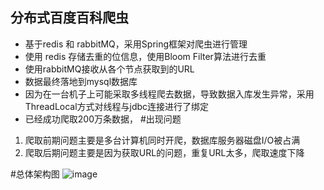 分布式百度百科爬虫
---
* 基于redis 和 rabbitMQ，采用Spring框架对爬虫进行管理
* 使用 redis 存储去重的位信息，使用Bloom Filter算法进行去重
* 使用rabbitMQ接收从各个节点获取到的URL
* 数据最终落地到mysql数据库
* 因为在一台机子上可能采取多线程爬去数据，导致数据入库发生异常，采用ThreadLocal方式对线程与jdbc连接进行了绑定
* 已经成功爬取200万条数据，
#出现问题
1. 爬取前期问题主要是多台计算机同时开爬，数据库服务器磁盘I/O被占满
2. 爬取后期问题主要是因为获取URL的问题，重复URL太多，爬取速度下降

#总体架构图
![image](https://github.com/smallmadrabbit/bdbkspider/blob/master/frame.png)